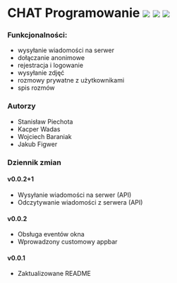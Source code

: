 # CHAT Programowanie ![](https://img.shields.io/badge/language-python-brightgreen) ![](https://img.shields.io/badge/license-MIT-blue) ![](https://img.shields.io/badge/version-0.0.2+1-green)

### Funkcjonalności:
- wysyłanie wiadomości na serwer
- dołączanie anonimowe
- rejestracja i logowanie
- wysyłanie zdjęć
- rozmowy prywatne z użytkownikami
- spis rozmów

### Autorzy
- Stanisław Piechota
- Kacper Wadas
- Wojciech Baraniak
- Jakub Figwer

### Dziennik zmian
#### v0.0.2+1
- Wysyłanie wiadomości na serwer (API)
- Odczytywanie wiadomości z serwera (API)
#### v0.0.2
- Obsługa eventów okna
- Wprowadzony customowy appbar
#### v0.0.1
- Zaktualizowane README